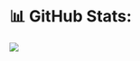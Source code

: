 # 📊 GitHub Stats:
![](https://github-readme-stats.vercel.app/api?username=phazejeff&theme=dark&hide_border=false&include_all_commits=true&count_private=true&hide_rank=true#gh-dark-mode-only)
